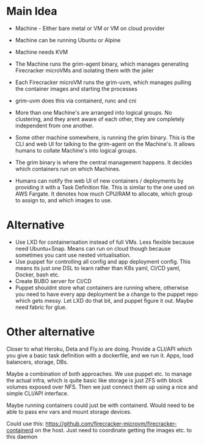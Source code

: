 # Main Idea

- Machine - Either bare metal or VM or VM on cloud provider
- Machine can be running Ubuntu or Alpine
- Machine needs KVM

- The Machine runs the grim-agent binary, which manages generating Firecracker microVMs and isolating them with the jailer
- Each Firecracker microVM runs the grim-uvm, which manages pulling the container images and starting the processes
- grim-uvm does this via containerd, runc and cni

- More than one Machine's are arranged into logical groups. No clustering, and they arent aware of each other, they are completely independent from one another.
- Some other machine somewhere, is running the grim binary. This is the CLI and web UI for talking to the grim-agent on the Machine's. It allows humans to collate Machine's into logical groups.
- The grim binary is where the central management happens. It decides which containers run on which Machines.

- Humans can notify the web UI of new containers / deployments by providing it with a Task Definition file. This is similar to the one used on AWS Fargate. It denotes how much CPU/RAM to allocate, which group to assign to, and which images to use.

# Alternative

- Use LXD for containerisation instead of full VMs. Less flexible because need Ubuntu+Snap. Means can run on cloud though because sometimes you cant use nested virtualisation.
- Use puppet for controlling all config and app deployment config. This means its just one DSL to learn rather than K8s yaml, CI/CD yaml, Docker, bash etc.
- Create BUBO server for CI/CD
- Puppet shouldnt store what containers are running where, otherwise you need to have every app deployment be a change to the puppet repo which gets messy. Let LXD do that bit, and puppet figure it out. Maybe need fabric for glue.

# Other alternative

Closer to what Heroku, Deta and Fly.io are doing. Provide a CLI/API which you give a basic task definition with a dockerfile, and we run it. Apps, load balancers, storage, DBs. 

Maybe a combination of both approaches. We use puppet etc. to manage the actual infra, which is quite basic like storage is just ZFS with block volumes exposed over NFS. Then we just connect them up using a nice and simple CLI/API interface.

Maybe running containers could just be with containerd. Would need to be able to pass env vars and mount storage devices.

Could use this: https://github.com/firecracker-microvm/firecracker-containerd on the host. Just need to coordinate getting the images etc. to this daemon
